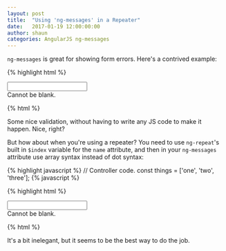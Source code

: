 ```yaml
---
layout: post
title:  "Using 'ng-messages' in a Repeater"
date:   2017-01-19 12:00:00:00
author: shaun
categories: AngularJS ng-messages
---
```


`ng-messages` is great for showing form errors. Here's a contrived example:

{% highlight html %}
<form name="myForm">
  <input type="text" name="username" required />
  <div ng-messages="myForm.username.$error">
    <div ng-message="required">Cannot be blank.</div>
  </div>
</form>
{% html %}

Some nice validation, without having to write any JS code to make it happen. Nice, right?

But how about when you're using a repeater? You need to use `ng-repeat`'s built in
`$index` variable for the `name` attribute, and then in your `ng-messages` attribute use  array syntax instead
of dot syntax:

{% highlight javascript %}
// Controller code.
const things = ['one', 'two', 'three'];
{% javascript %}

{% highlight html %}
<form name="myForm">
  <div ng-repeat="thing in things">
    <input type="text" name="thing{{$index}}" required />
    <div ng-messages="myForm['thing' + $index].$error">
      <div ng-message="required">Cannot be blank.</div>
    </div>
  </div>
</form>
{% html %}

It's a bit inelegant, but it seems to be the best way to do the job.
